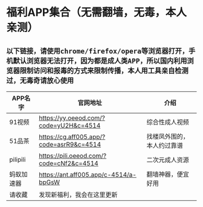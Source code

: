 # 福利APP集合（无需翻墙，无毒，本人亲测）
## `以下链接，请使用chrome/firefox/opera等浏览器打开，手机默认浏览器无法打开，因为都是成人类APP，所以国内利用浏览器限制访问和报毒的方式来限制传播，本人用工具亲自检测过，无毒奇请放心使用`


| APP名字 | 官网地址 | 介绍 |
| ------ | ------ | ------ |
| 91视频 | https://yy.oeeod.com/?code=yU2H&c=4514 | 综合性成人视频
| 51品茶 | https://cg.aff005.app/?code=asrR9&c=4514 | 找楼凤外围的，本人约过靠谱
| pilipili | https://pili.oeeod.com/?code=cNf2&c=4514 | 二次元成人资源
| 蚂蚁加速器 | https://ant.aff005.app/c-4514/a-bpGsW | 翻墙神器，便宜好用
| 请收藏 | 发现新福利，我会在这里更新 |

